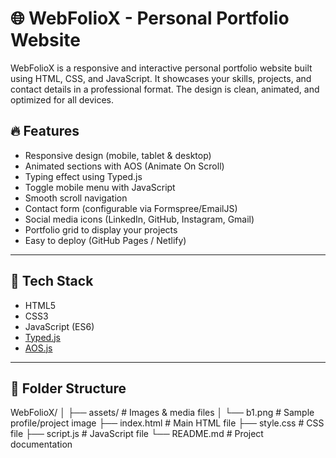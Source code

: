 # 🌐 WebFolioX - Personal Portfolio Website

WebFolioX is a responsive and interactive personal portfolio website built using HTML, CSS, and JavaScript. It showcases your skills, projects, and contact details in a professional format. The design is clean, animated, and optimized for all devices.

## 🔥 Features

- Responsive design (mobile, tablet & desktop)
- Animated sections with AOS (Animate On Scroll)
- Typing effect using Typed.js
- Toggle mobile menu with JavaScript
- Smooth scroll navigation
- Contact form (configurable via Formspree/EmailJS)
- Social media icons (LinkedIn, GitHub, Instagram, Gmail)
- Portfolio grid to display your projects
- Easy to deploy (GitHub Pages / Netlify)

---

## 🚀 Tech Stack

- HTML5
- CSS3
- JavaScript (ES6)
- [Typed.js](https://github.com/mattboldt/typed.js/)
- [AOS.js](https://michalsnik.github.io/aos/)

---

## 📂 Folder Structure

WebFolioX/
│
├── assets/ # Images & media files
│ └── b1.png # Sample profile/project image
├── index.html # Main HTML file
├── style.css # CSS file
├── script.js # JavaScript file
└── README.md # Project documentation
